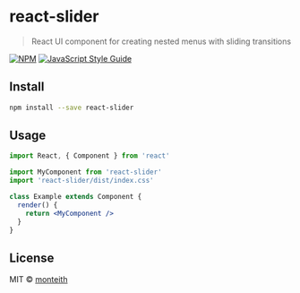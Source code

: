 # react-slider

> React UI component for creating nested menus with sliding transitions

[![NPM](https://img.shields.io/npm/v/react-slider.svg)](https://www.npmjs.com/package/react-slider) [![JavaScript Style Guide](https://img.shields.io/badge/code_style-standard-brightgreen.svg)](https://standardjs.com)

## Install

```bash
npm install --save react-slider
```

## Usage

```jsx
import React, { Component } from 'react'

import MyComponent from 'react-slider'
import 'react-slider/dist/index.css'

class Example extends Component {
  render() {
    return <MyComponent />
  }
}
```

## License

MIT © [monteith](https://github.com/monteith)
